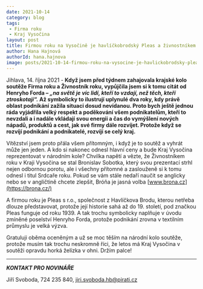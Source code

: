 ```yaml
---
date: 2021-10-14
category: blog
tags:
 - Firma roku
 - Kraj Vysočina
layout: post
title: Firmou roku na Vysočině je havlíčkobrodský Pleas a živnostníkem srdcař Bróňa
author: Hana Hajnová
authorId: hana.hajnova
image: posts/2021-10-14-firmou-roku-na-vysocine-je-havlickobrodsky-pleas.jpg
---
```


Jihlava, 14. října 2021 - **Když jsem před týdnem zahajovala krajské kolo soutěže Firma roku a Živnostník roku, vypůjčila jsem si k tomu citát od Henryho Forda – *„na světě je víc lidí, kteří to vzdají, než těch, kteří ztroskotají“.* Až symbolicky to ilustrují uplynulé dva roky, kdy právě oblast podnikání zažila situaci dosud nevídanou. Proto bych ještě jednou ráda vyjádřila velký respekt a poděkování všem podnikatelům, kteří to nevzdali a i nadále vkládají svou energii a čas do vymýšlení nových nápadů, produktů a cest, jak své firmy dále rozvíjet. Protože když se rozvíjí podnikání a podnikatelé, rozvíjí se celý kraj.**

Vítězství jsem proto přála všem přítomným, i když je to soutěž a vyhrát může jen jeden. A kdo si nakonec odnesl hlavní ceny a bude Kraj Vysočina reprezentovat v národním kole? Chvilka napětí a vězte, že Živnostníkem roku v Kraji Vysočina se stal Bronislav Sobotka, který svou prezentací strhl nejen odbornou porotu, ale i všechny přítomné a zaslouženě si k tomu odnesl i titul Srdcaře roku. Pokud se vám stále nedaří naučit se anglicky nebo se v angličtině chcete zlepšit, Bróňa je jasná volba [www.brona.cz](https://brona.cz/)

A firmou roku je Pleas s r.o., společnost z Havlíčkova Brodu, kterou netřeba dlouze představovat, protože její historie sahá až do 19. století, pod značkou Pleas funguje od roku 1939. A tak trochu symbolicky naplňuje v úvodu zmíněné poselství Henryho Forda, protože podnikání zrovna v textilním průmyslu je velká výzva.

Gratuluji oběma oceněným a už se moc těším na národní kolo soutěže, protože musím tak trochu neskromně říci, že letos má Kraj Vysočina v soutěži opravdu horká želízka v ohni. Držím palce!


---

***KONTAKT PRO NOVINÁŘE*** 

Jiří Svoboda, 724 235 840, <jiri.svoboda.hb@pirati.cz>
